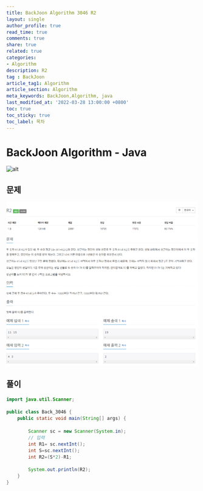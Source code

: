 ```yaml
---
title: BackJoon Algorithm 3046 R2
layout: single
author_profile: true
read_time: true
comments: true
share: true
related: true
categories:
- Algorithm
description: R2
tag : BackJoon
article_tag1: Algorithm
article_section: Algorithm
meta_keywords: BackJoon,Algorithm, java
last_modified_at: '2022-03-28 13:00:00 +0800'
toc: true
toc_sticky: true
toc_label: 목차
---
```


BackJoon Algorithm - Java
====================

![alt](https://d2gd6pc034wcta.cloudfront.net/images/logo@2x.png)

## 문제

![alt](/assets/images/post/Algorithm/3046.png)



## 풀이


```java
import java.util.Scanner;

public class Back_3046 {
    public static void main(String[] args) {

        Scanner sc = new Scanner(System.in);
        // 입력
        int R1= sc.nextInt();
        int S=sc.nextInt();
        int R2=(S*2)-R1;

        System.out.println(R2);
    }
}


```

